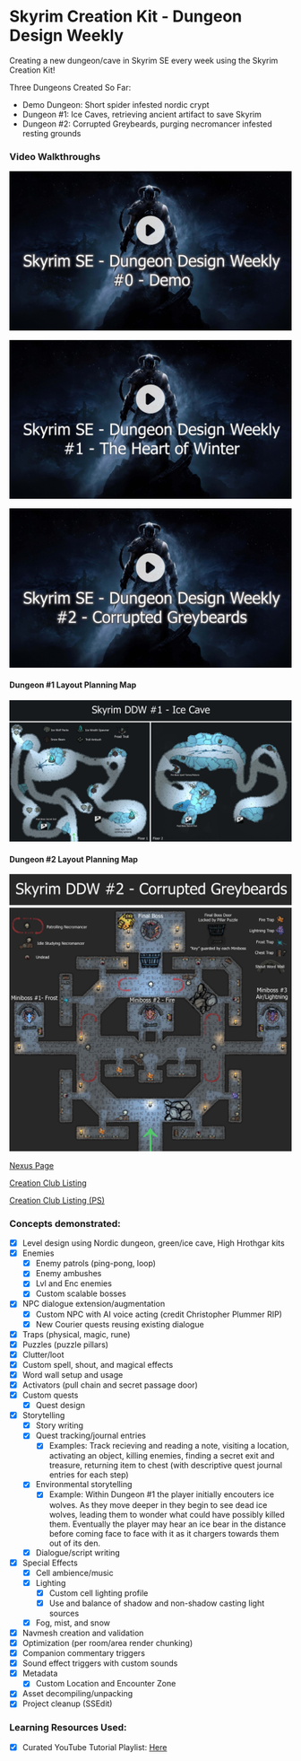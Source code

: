 # Skyrim Creation Kit - Dungeon Design Weekly

Creating a new dungeon/cave in Skyrim SE every week using the Skyrim Creation Kit!

Three Dungeons Created So Far:
- Demo Dungeon: Short spider infested nordic crypt
- Dungeon #1: Ice Caves, retrieving ancient artifact to save Skyrim
- Dungeon #2: Corrupted Greybeards, purging necromancer infested resting grounds

### Video Walkthroughs
[![Walkthrough Video of DDW Demo Dungeon](https://github.com/joedmartin/Skyrim-DDW/blob/master/Screenshots/DDWDemoVideoThumbnail.jpg?raw=true)](https://youtu.be/i0f6_9EhuYU)

[![Walkthrough Video of DDW Dungeon #1 - The Heart of Winter](https://github.com/joedmartin/Skyrim-DDW/blob/master/Screenshots/DDWVideo1Thumbnail.jpg?raw=true)](https://youtu.be/CPXUett1wCo)

[![Walkthrough Video of DDW Dungeon #2 - The Corrupted Greybeards](https://github.com/joedmartin/Skyrim-DDW/blob/master/Screenshots/DDWVideo2Thumbnail.jpg?raw=true)](https://youtu.be/HIEfATjrqDo)
#### Dungeon #1 Layout Planning Map
![Dungeon #1 Map](https://github.com/joedmartin/Skyrim-DDW/blob/master/Screenshots/DDW1DungeonMap.jpg?raw=true)
#### Dungeon #2 Layout Planning Map
![Dungeon #2 Map](https://github.com/joedmartin/Skyrim-DDW/blob/master/Screenshots/DDW2DungeonMap.jpg?raw=true)

[Nexus Page](https://www.nexusmods.com/skyrimspecialedition/mods/119713/)

[Creation Club Listing](https://creations.bethesda.net/en/skyrim/details/76240/Dungeon_Design_Weekly___Demo)

[Creation Club Listing (PS)](https://creations.bethesda.net/en/skyrim/details/76237/Dungeon_Design_Weekly___Demo_PS)

### Concepts demonstrated:
- [X] Level design using Nordic dungeon, green/ice cave, High Hrothgar kits
- [X] Enemies
  - [X] Enemy patrols (ping-pong, loop)
  - [X] Enemy ambushes
  - [X] Lvl and Enc enemies
  - [X] Custom scalable bosses
- [X] NPC dialogue extension/augmentation
  - [X] Custom NPC with AI voice acting (credit Christopher Plummer RIP)
  - [X] New Courier quests reusing existing dialogue
- [X] Traps (physical, magic, rune)
- [X] Puzzles (puzzle pillars)
- [X] Clutter/loot
- [X] Custom spell, shout, and magical effects
- [X] Word wall setup and usage
- [X] Activators (pull chain and secret passage door)
- [X] Custom quests
  - [X] Quest design
- [X] Storytelling
  - [X] Story writing
  - [X] Quest tracking/journal entries
    - [X] Examples: Track recieving and reading a note, visiting a location, activating an object, killing enemies, finding a secret exit and treasure, returning item to chest (with descriptive quest journal entries for each step)
  - [X] Environmental storytelling
    - [X] Example: Within Dungeon #1 the player initially encouters ice wolves. As they move deeper in they begin to see dead ice wolves, leading them to wonder what could have possibly killed them. Eventually the player may hear an ice bear in the distance before coming face to face with it as it chargers towards them out of its den.
  - [X] Dialogue/script writing
- [X] Special Effects
  - [X] Cell ambience/music
  - [X] Lighting
    - [X] Custom cell lighting profile
    - [X] Use and balance of shadow and non-shadow casting light sources
  - [X] Fog, mist, and snow
- [X] Navmesh creation and validation
- [X] Optimization (per room/area render chunking)
- [X] Companion commentary triggers
- [X] Sound effect triggers with custom sounds
- [X] Metadata
  - [X] Custom Location and Encounter Zone
- [X] Asset decompiling/unpacking
- [X] Project cleanup (SSEdit)

### Learning Resources Used:
- [X] Curated YouTube Tutorial Playlist: [Here](https://www.youtube.com/playlist?list=PLiZm4YAC3xr4Ov4xX3jU_BuBL95tX4wDI)

